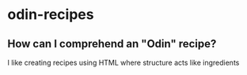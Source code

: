 # odin-recipes

## How can I comprehend an "Odin" recipe?

I like creating recipes using HTML where structure acts like ingredients